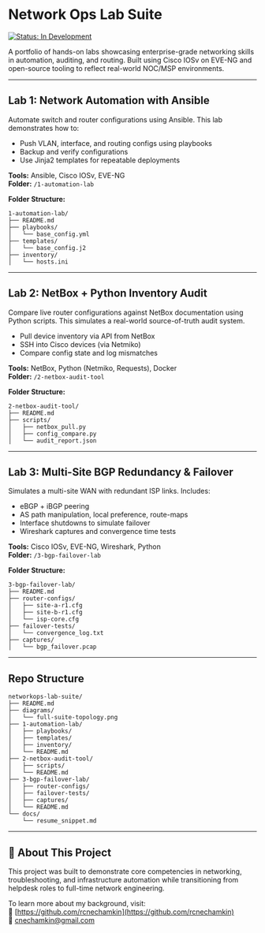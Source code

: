 # Network Ops Lab Suite
[![Status: In Development](https://img.shields.io/badge/status-in_development-yellow)]()

A portfolio of hands-on labs showcasing enterprise-grade networking skills in automation, auditing, and routing. Built using Cisco IOSv on EVE-NG and open-source tooling to reflect real-world NOC/MSP environments.

---

## Lab 1: Network Automation with Ansible

Automate switch and router configurations using Ansible. This lab demonstrates how to:

- Push VLAN, interface, and routing configs using playbooks
- Backup and verify configurations
- Use Jinja2 templates for repeatable deployments

**Tools:** Ansible, Cisco IOSv, EVE-NG  
**Folder:** `/1-automation-lab`

**Folder Structure:**
```
1-automation-lab/
├── README.md
├── playbooks/
│   └── base_config.yml
├── templates/
│   └── base_config.j2
├── inventory/
│   └── hosts.ini
```

---

## Lab 2: NetBox + Python Inventory Audit

Compare live router configurations against NetBox documentation using Python scripts. This simulates a real-world source-of-truth audit system.

- Pull device inventory via API from NetBox
- SSH into Cisco devices (via Netmiko)
- Compare config state and log mismatches

**Tools:** NetBox, Python (Netmiko, Requests), Docker  
**Folder:** `/2-netbox-audit-tool`

**Folder Structure:**
```
2-netbox-audit-tool/
├── README.md
├── scripts/
│   ├── netbox_pull.py
│   ├── config_compare.py
│   └── audit_report.json
```

---

## Lab 3: Multi-Site BGP Redundancy & Failover

Simulates a multi-site WAN with redundant ISP links. Includes:

- eBGP + iBGP peering
- AS path manipulation, local preference, route-maps
- Interface shutdowns to simulate failover
- Wireshark captures and convergence time tests

**Tools:** Cisco IOSv, EVE-NG, Wireshark, Python  
**Folder:** `/3-bgp-failover-lab`

**Folder Structure:**
```
3-bgp-failover-lab/
├── README.md
├── router-configs/
│   ├── site-a-r1.cfg
│   ├── site-b-r1.cfg
│   └── isp-core.cfg
├── failover-tests/
│   └── convergence_log.txt
├── captures/
│   └── bgp_failover.pcap
```

---

## Repo Structure
```
networkops-lab-suite/
├── README.md
├── diagrams/
│   └── full-suite-topology.png
├── 1-automation-lab/
│   ├── playbooks/
│   ├── templates/
│   ├── inventory/
│   └── README.md
├── 2-netbox-audit-tool/
│   ├── scripts/
│   └── README.md
├── 3-bgp-failover-lab/
│   ├── router-configs/
│   ├── failover-tests/
│   ├── captures/
│   └── README.md
└── docs/
    └── resume_snippet.md
```

---

## 📝 About This Project

This project was built to demonstrate core competencies in networking, troubleshooting, and infrastructure automation while transitioning from helpdesk roles to full-time network engineering.

To learn more about my background, visit:  
🔗 [https://github.com/rcnechamkin](https://github.com/rcnechamkin)  
📧 cnechamkin@gmail.com
